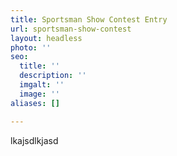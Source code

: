 ```yaml
---
title: Sportsman Show Contest Entry
url: sportsman-show-contest
layout: headless
photo: ''
seo:
  title: ''
  description: ''
  imgalt: ''
  image: ''
aliases: []

---
```

lkajsdlkjasd

<script type="text/javascript" src="https://form.jotform.com/jsform/90197398195169"></script>